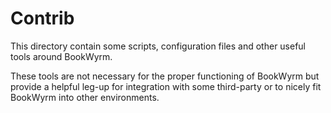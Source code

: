 # Contrib

This directory contain some scripts, configuration files and other useful tools around BookWyrm.

These tools are not necessary for the proper functioning of BookWyrm but provide a helpful leg-up for integration with some third-party or to nicely fit BookWyrm into other environments.
